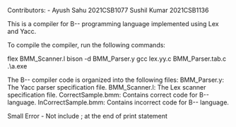 Contributors: -
Ayush Sahu 2021CSB1077
Sushil Kumar 2021CSB1136

This is a compiler for B-- programming language implemented using Lex and Yacc. 

To compile the compiler, run the following commands:

flex BMM_Scanner.l
bison -d BMM_Parser.y
gcc lex.yy.c BMM_Parser.tab.c
.\a.exe

The B-- compiler code is organized into the following files:
BMM_Parser.y: The Yacc parser specification file.
BMM_Scanner.l: The Lex scanner specification file.
CorrectSample.bmm: Contains correct code for B-- language.
InCorrectSample.bmm: Contains incorrect code for B-- language.

Small Error - Not include ; at the end of print statement
